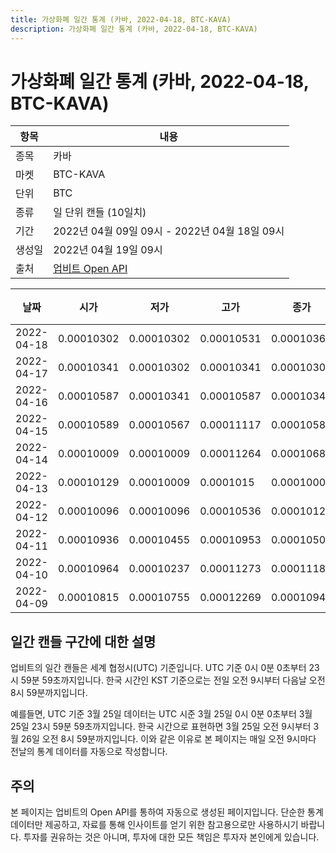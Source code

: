 ```yaml
---
title: 가상화폐 일간 통계 (카바, 2022-04-18, BTC-KAVA)
description: 가상화폐 일간 통계 (카바, 2022-04-18, BTC-KAVA)
---
```



가상화폐 일간 통계 (카바, 2022-04-18, BTC-KAVA)
===

|항목|내용|
|--|--|
|종목|카바|
|마켓|BTC-KAVA|
|단위|BTC|
|종류|일 단위 캔들 (10일치)|
|기간|2022년 04월 09일 09시 - 2022년 04월 18일 09시|
|생성일|2022년 04월 19일 09시|
|출처|[업비트 Open API](https://docs.upbit.com)|


|날짜|시가|저가|고가|종가|비고|
|--|--|--|--|--|--|
|2022-04-18|0.00010302|0.00010302|0.00010531|0.00010362|    |
|2022-04-17|0.00010341|0.00010302|0.00010341|0.00010302|    |
|2022-04-16|0.00010587|0.00010341|0.00010587|0.00010341|    |
|2022-04-15|0.00010589|0.00010567|0.00011117|0.00010587|    |
|2022-04-14|0.00010009|0.00010009|0.00011264|0.00010684|    |
|2022-04-13|0.00010129|0.00010009|0.0001015|0.00010009|    |
|2022-04-12|0.00010096|0.00010096|0.00010536|0.00010129|    |
|2022-04-11|0.00010936|0.00010455|0.00010953|0.00010507|    |
|2022-04-10|0.00010964|0.00010237|0.00011273|0.00011189|    |
|2022-04-09|0.00010815|0.00010755|0.00012269|0.00010947|    |


일간 캔들 구간에 대한 설명
---


업비트의 일간 캔들은 세계 협정시(UTC) 기준입니다. 
UTC 기준 0시 0분 0초부터 23시 59분 59초까지입니다. 
한국 시간인 KST 기준으로는 전일 오전 9시부터 다음날 오전 8시 59분까지입니다. 


예를들면, UTC 기준 3월 25일 데이터는 UTC 시준 3월 25일 0시 0분 0초부터 3월 25일 23시 59분 59초까지입니다. 
한국 시간으로 표현하면 3월 25일 오전 9시부터 3월 26일 오전 8시 59분까지입니다. 
이와 같은 이유로 본 페이지는 매일 오전 9시마다 전날의 통계 데이터를 자동으로 작성합니다. 


주의
---


본 페이지는 업비트의 Open API를 통하여 자동으로 생성된 페이지입니다. 
단순한 통계 데이터만 제공하고, 자료를 통해 인사이트를 얻기 위한 참고용으로만 사용하시기 바랍니다. 
투자를 권유하는 것은 아니며, 투자에 대한 모든 책임은 투자자 본인에게 있습니다. 
